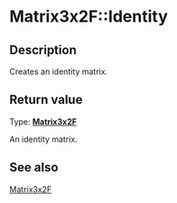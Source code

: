 # Matrix3x2F::Identity

## Description

Creates an identity matrix.

## Return value

Type: **[Matrix3x2F](https://learn.microsoft.com/windows/desktop/api/d2d1helper/nl-d2d1helper-matrix3x2f)**

An identity matrix.

## See also

[Matrix3x2F](https://learn.microsoft.com/windows/desktop/api/d2d1helper/nl-d2d1helper-matrix3x2f)